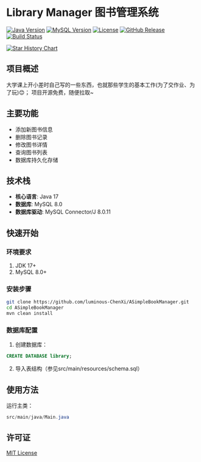 # Library Manager 图书管理系统

[![Java Version](https://img.shields.io/badge/Java-17-blue)](https://www.oracle.com/java/)
[![MySQL Version](https://img.shields.io/badge/MySQL-8.0-orange)](https://www.mysql.com/)
[![License](https://img.shields.io/badge/License-MIT-green)](LICENSE)
[![GitHub Release](https://img.shields.io/github/v/release/luminous-ChenXi/ASimpleBookManager)](https://github.com/luminous-ChenXi/ASimpleBookManager/releases)
[![Build Status](https://img.shields.io/github/actions/workflow/status/luminous-ChenXi/ASimpleBookManager/build.yml?branch=main)](https://github.com/luminous-ChenXi/ASimpleBookManager/actions)

[![Star History Chart](https://api.star-history.com/svg?repos=luminous-ChenXi/ASimpleBookManager&type=Date)](https://star-history.com/#luminous-ChenXi/ASimpleBookManager&Date)

## 项目概述
大学课上开小差时自己写的一些东西，也就那些学生的基本工作(为了交作业、为了玩)😊；
项目开源免费，随便拉取~

## 主要功能
- 添加新图书信息
- 删除图书记录
- 修改图书详情
- 查询图书列表
- 数据库持久化存储

## 技术栈
- **核心语言**: Java 17
- **数据库**: MySQL 8.0
- **数据库驱动**: MySQL Connector/J 8.0.11

## 快速开始
### 环境要求
1. JDK 17+
2. MySQL 8.0+

### 安装步骤
```bash
git clone https://github.com/luminous-ChenXi/ASimpleBookManager.git
cd ASimpleBookManager
mvn clean install
```

### 数据库配置
1. 创建数据库：
```sql
CREATE DATABASE library;
```
2. 导入表结构（参见src/main/resources/schema.sql）

## 使用方法
运行主类：
```java
src/main/java/Main.java
```

## 许可证
[MIT License](LICENSE)
